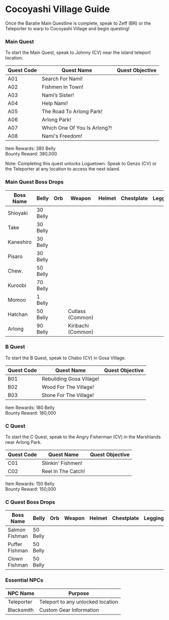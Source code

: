 # Cocoyashi Village Guide

Once the Baratie Main Questline is complete, speak to Zeff (BR) or the Teleporter to warp to Cocoyashi Village and begin questing!

### Main Quest

To start the Main Quest, speak to Johnny (CV) near the island teleport location.

| Quest Code| Quest Name                    | Quest Objective|
|-----------|-----------                    |-----------|
| A01       | Search For Nami!              |           |
| A02       | Fishmen In Town!              |           |
| A03       | Nami’s Sister!                |           |
| A04       | Help Nami!                    |           |
| A05       | The Road To Arlong Park!      |           |
| A06       | Arlong Park!                  |           |
| A07       | Which One Of You Is Arlong?!  |           |
| A08       | Nami's Freedom!               |           |

Item Rewards: 380 Belly<br>
Bounty Reward: 380,000

Note: Completing this quest unlocks Loguetown. Speak to Genzo (CV) or the Teleporter at any location to access the next island.

### Main Quest Boss Drops

| Boss Name         | Belly      | Orb       | Weapon               | Helmet    | Chestplate | Leggings  | Boots     | Other     |
|-----------        |----------- |-----------|-----------           |-----------|----------- |-----------|-----------|-----------|
| Shioyaki          | 30 Belly   |           |                      |           |            |           |           |           |
| Take              | 30 Belly   |           |                      |           |            |           |           |           |
| Kaneshiro         | 30 Belly   |           |                      |           |            |           |           |           |
| Pisaro            | 30 Belly   |           |                      |           |            |           |           |           |
| Chew.             | 50 Belly   |           |                      |           |            |           |           |           |
| Kuroobi           | 70 Belly   |           |                      |           |            |           |           |           |
| Momoo             | 1 Belly    |           |                      |           |            |           |           |           |
| Hatchan           | 50 Belly   |           | Cutlass (Common)     |           |            |           |           |           |
| Arlong            | 90 Belly   |           | Kiribachi (Common)   |           |            |           |           |           |

### B Quest

To start the B Quest, speak to Chabo (CV) in Gosa Village.

| Quest Code| Quest Name                | Quest Objective|
|-----------|-----------                |-----------|
| B01       | Rebuilding Gosa Village!  |           |
| B02       | Wood For The Village!     |           |
| B03       | Stone For The Village!    |           |

Item Rewards: 180 Belly<br>
Bounty Reward: 180,000

### C Quest

To start the C Quest, speak to the Angry Fisherman (CV) in the Marshlands near Arlong Park.

| Quest Code| Quest Name        | Quest Objective|
|-----------|-----------        |-----------|
| C01       | Stinkin' Fishmen! |           |
| C02       | Reel In The Catch!|           |

Item Rewards: 150 Belly<br>
Bounty Reward: 150,000

### C Quest Boss Drops

| Boss Name         | Belly      | Orb       | Weapon    | Helmet    | Chestplate | Leggings  | Boots     | Other        |
|-----------        |----------- |-----------|-----------|-----------|----------- |-----------|-----------|-----------   |
| Salmon Fishman    | 50 Belly   |           |           |           |            |           |           | Raw Salmon   |
| Puffer Fishman    | 50 Belly   |           |           |           |            |           |           | Pufferfish   |
| Clown Fishman     | 50 Belly   |           |           |           |            |           |           | Tropical Fish|

### Essential NPCs

| NPC Name         | Purpose                            |
|-------------     |-----------                         |
| Teleporter       | Teleport to any unlocked location  |
| Blacksmith       | Custom Gear Information            |